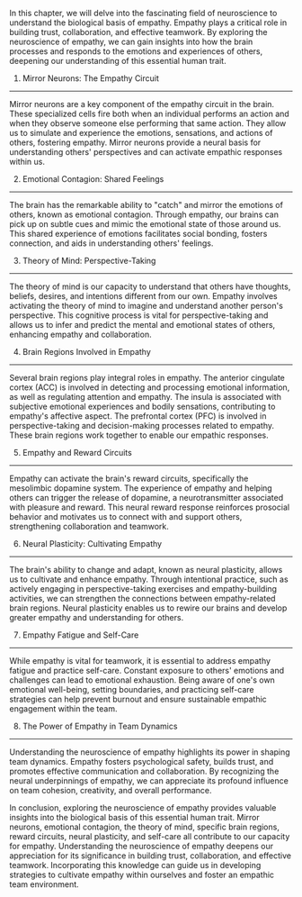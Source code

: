 
In this chapter, we will delve into the fascinating field of neuroscience to understand the biological basis of empathy. Empathy plays a critical role in building trust, collaboration, and effective teamwork. By exploring the neuroscience of empathy, we can gain insights into how the brain processes and responds to the emotions and experiences of others, deepening our understanding of this essential human trait.

1. Mirror Neurons: The Empathy Circuit
--------------------------------------

Mirror neurons are a key component of the empathy circuit in the brain. These specialized cells fire both when an individual performs an action and when they observe someone else performing that same action. They allow us to simulate and experience the emotions, sensations, and actions of others, fostering empathy. Mirror neurons provide a neural basis for understanding others' perspectives and can activate empathic responses within us.

2. Emotional Contagion: Shared Feelings
---------------------------------------

The brain has the remarkable ability to "catch" and mirror the emotions of others, known as emotional contagion. Through empathy, our brains can pick up on subtle cues and mimic the emotional state of those around us. This shared experience of emotions facilitates social bonding, fosters connection, and aids in understanding others' feelings.

3. Theory of Mind: Perspective-Taking
-------------------------------------

The theory of mind is our capacity to understand that others have thoughts, beliefs, desires, and intentions different from our own. Empathy involves activating the theory of mind to imagine and understand another person's perspective. This cognitive process is vital for perspective-taking and allows us to infer and predict the mental and emotional states of others, enhancing empathy and collaboration.

4. Brain Regions Involved in Empathy
------------------------------------

Several brain regions play integral roles in empathy. The anterior cingulate cortex (ACC) is involved in detecting and processing emotional information, as well as regulating attention and empathy. The insula is associated with subjective emotional experiences and bodily sensations, contributing to empathy's affective aspect. The prefrontal cortex (PFC) is involved in perspective-taking and decision-making processes related to empathy. These brain regions work together to enable our empathic responses.

5. Empathy and Reward Circuits
------------------------------

Empathy can activate the brain's reward circuits, specifically the mesolimbic dopamine system. The experience of empathy and helping others can trigger the release of dopamine, a neurotransmitter associated with pleasure and reward. This neural reward response reinforces prosocial behavior and motivates us to connect with and support others, strengthening collaboration and teamwork.

6. Neural Plasticity: Cultivating Empathy
-----------------------------------------

The brain's ability to change and adapt, known as neural plasticity, allows us to cultivate and enhance empathy. Through intentional practice, such as actively engaging in perspective-taking exercises and empathy-building activities, we can strengthen the connections between empathy-related brain regions. Neural plasticity enables us to rewire our brains and develop greater empathy and understanding for others.

7. Empathy Fatigue and Self-Care
--------------------------------

While empathy is vital for teamwork, it is essential to address empathy fatigue and practice self-care. Constant exposure to others' emotions and challenges can lead to emotional exhaustion. Being aware of one's own emotional well-being, setting boundaries, and practicing self-care strategies can help prevent burnout and ensure sustainable empathic engagement within the team.

8. The Power of Empathy in Team Dynamics
----------------------------------------

Understanding the neuroscience of empathy highlights its power in shaping team dynamics. Empathy fosters psychological safety, builds trust, and promotes effective communication and collaboration. By recognizing the neural underpinnings of empathy, we can appreciate its profound influence on team cohesion, creativity, and overall performance.

In conclusion, exploring the neuroscience of empathy provides valuable insights into the biological basis of this essential human trait. Mirror neurons, emotional contagion, the theory of mind, specific brain regions, reward circuits, neural plasticity, and self-care all contribute to our capacity for empathy. Understanding the neuroscience of empathy deepens our appreciation for its significance in building trust, collaboration, and effective teamwork. Incorporating this knowledge can guide us in developing strategies to cultivate empathy within ourselves and foster an empathic team environment.
